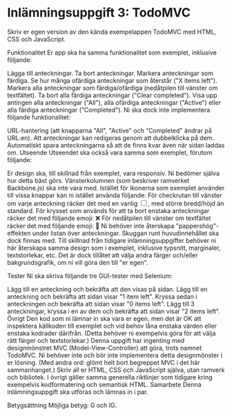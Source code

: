 <h1>Inlämningsuppgift 3: TodoMVC</h1>
Skriv er egen version av den kända exempelappen TodoMVC med HTML, CSS och JavaScript.

Funktionalitet
Er app ska ha samma funktionalitet som exemplet, inklusive följande:

Lägga till anteckningar.
Ta bort anteckningar.
Markera anteckningar som färdiga.
Se hur många ofärdiga anteckningar som återstår ("X items left").
Markera alla anteckningar som färdiga/ofärdiga (nedåtpilen till vänster om textfältet).
Ta bort alla färdiga anteckningar ("Clear completed").
Visa upp antingen alla anteckningar ("All"), alla ofärdiga anteckningar ("Active") eller alla färdiga anteckningar ("Completed").
Ni ska dock inte implementera följande funktionalitet:

URL-hantering (att knapparna "All", "Active" och "Completed" ändrar på URL:en).
Att anteckningar kan redigeras genom att dubbelklicka på dem.
Automatiskt spara anteckningarna så att de finns kvar även när sidan laddas om.
Utseende
Utseendet ska också vara samma som exemplet, förutom följande:

Er design ska, till skillnad från exemplet, vara responsiv. Ni bedömer själva hur detta bäst görs.
Vänsterkolumnen (som beskriver ramverket Backbone.js) ska inte vara med.
Istället för ikonerna som exemplet använder till vissa knappar kan ni istället använda följande:
För checkrutan till vänster om varje anteckning räcker det med en vanlig <input type="checkbox">, med större bredd/höjd än standard.
För krysset som används för att ta bort enstaka anteckningar räcker det med följande emoji: ❌
För nedåtpilen till vänster om textfältet räcker det med följande emoji: 🔽
Ni behöver inte återskapa "pappershög"-effekten under listan över anteckningar. Skuggan runt huvudinnehållet ska dock finnas med.
Till skillnad från tidigare inlämningsuppgifter behöver ni här återskapa samma design som i exemplet, inklusive typsnitt, marginaler, textstorlekar, etc. Det är dock tillåtet att välja andra färger och/eller bakgrundsgrafik, om ni vill göra den till "er egen".

Tester
Ni ska skriva följande tre GUI-tester med Selenium:

Lägg till en anteckning och bekräfta att den visas på sidan.
Lägg till en anteckning och bekräfta att sidan visar "1 item left". Kryssa sedan i anteckningen och bekräfta att sidan visar "0 items left".
Lägg till 3 anteckningar, kryssa i en av dem och bekräfta att sidan visar "2 items left".
Övrigt
Den kod som ni lämnar in ska vara er egen, men det är OK att inspektera källkoden till exemplet och vid behov låna enstaka värden eller enstaka kodrader därifrån. (Detta behöver ni exempelvis göra för att välja rätt färger och textstorlekar.)
Denna uppgift har ingenting med designmönstret MVC (Model-View-Controller) att göra, trots namnet TodoMVC. Ni behöver inte och bör inte implementera detta designmönster i er lösning. (Med andra ord: glömt helt bort begreppet MVC i det här sammanhanget.)
Skriv all er HTML, CSS och JavaScript själva, utan ramverk och bibliotek.
I övrigt gäller samma generella riktlinjer som tidigare kring exempelvis kodformatering och semantisk HTML.
Samarbete
Denna inlämningsuppgift ska utföras och lämnas in i par.

Betygsättning
Möjliga betyg: G och IG.
